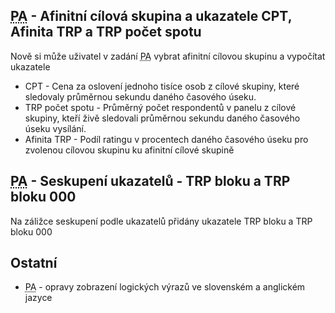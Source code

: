 ﻿---
categories: [fenix]
layout: fenix
---

## <abbr title="Postanalýza">PA</abbr> - Afinitní cílová skupina a ukazatele CPT, Afinita TRP a TRP počet spotu
Nově si může uživatel v zadání <abbr title="Postanalýza">PA</abbr> vybrat afinitní cílovou skupinu a vypočítat ukazatele 
<ul>
<li>CPT - Cena za oslovení jednoho tisíce osob z cílové skupiny, které sledovaly průměrnou sekundu daného časového úseku. </li>
<li>TRP počet spotu - Průměrný počet respondentů v panelu z cílové skupiny, kteří živě sledovali průměrnou sekundu daného časového úseku vysílání.</li>
<li>Afinita TRP - Podíl ratingu v procentech daného časového úseku pro zvolenou cílovou skupinu ku afinitní cílové skupině</li>
</ul>

## <abbr title="Postanalýza">PA</abbr> - Seskupení ukazatelů - TRP bloku a TRP bloku 000 
Na záližce seskupení podle ukazatelů přidány ukazatele TRP bloku a TRP bloku 000

## Ostatní
<ul>
<li><abbr title="Postanalýza">PA</abbr> - opravy zobrazení logických výrazů ve slovenském a anglickém jazyce</li>
</ul>
